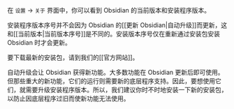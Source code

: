 在 `设置` -> `关于` 界面中，你可以看到 Obsidian 的当前版本和安装程序版本。

安装程序版本序号并不会因为 Obsidian 的[[更新 Obsidian|自动升级]]而更新，这和[[当前版本|当前版本序号]]是不同的。安装版本序号仅在重新通过安装包安装 Obsidian 时才会更新。

要下载最新的安装包，请到我们的[[官方网站]]。

自动升级会让 Obsidian 获得新功能。大多数功能在 Obsidian 更新后即可使用。但那些重大的新功能，它们的运行则需要新的底层程序支持。因此，要想使用它们，就需要升级安装程序版本。所以，我们建议你时不时地安装一下新的安装包，以防止因底层程序过旧而使新功能无法使用。